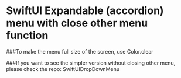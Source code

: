 # SwiftUI Expandable (accordion) menu with close other menu function

###To make the menu full size of the screen, use Color.clear

###If you want to see the simpler version without closing other menu, please check the repo: SwiftUIDropDownMenu
